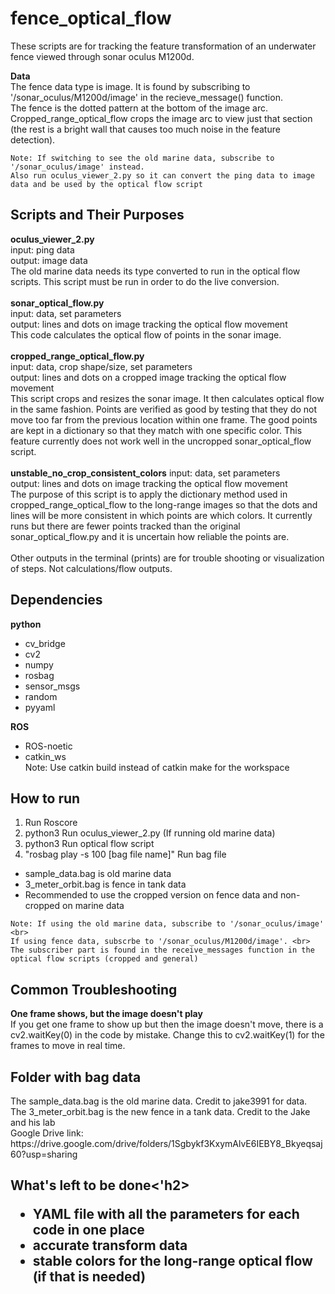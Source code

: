 # fence_optical_flow
These scripts are for tracking the feature transformation of an underwater fence viewed through sonar oculus M1200d. 

<p> <strong> Data </strong> <br>
The fence data type is image. It is found by subscribing to '/sonar_oculus/M1200d/image' in the recieve_message() function. <br>
The fence is the dotted pattern at the bottom of the image arc. <br>
Cropped_range_optical_flow crops the image arc to view just that section (the rest is a bright wall that causes too much noise in the feature detection). </p>

	Note: If switching to see the old marine data, subscribe to '/sonar_oculus/image' instead.
	Also run oculus_viewer_2.py so it can convert the ping data to image data and be used by the optical flow script
	
<h2> Scripts and Their Purposes </h2>
<strong> oculus_viewer_2.py </strong> <br>
		input: ping data <br>
		output: image data <br>
The old marine data needs its type converted to run in the optical flow scripts. This script must be run in order to do the live conversion. <br>  
<br>
<strong> sonar_optical_flow.py </strong> <br>
		input: data, set parameters <br>
		output: lines and dots on image tracking the optical flow movement <br>
This code calculates the optical flow of points in the sonar image.<br>
<br>
<strong> cropped_range_optical_flow.py </strong> <br>
		input: data, crop shape/size, set parameters <br>
		output: lines and dots on a cropped image tracking the optical flow movement <br>
This script crops and resizes the sonar image. It then calculates optical flow in the same fashion. Points are verified as good by testing that they do not move too far from the previous location within one frame. The good points are kept in a dictionary so that they match with one specific color. This feature currently does not work well in the uncropped sonar_optical_flow script.<br>
<br>
<strong>unstable_no_crop_consistent_colors</strong>
		input: data, set parameters <br>
		output: lines and dots on image tracking the optical flow movement <br>
		The purpose of this script is to apply the dictionary method used in cropped_range_optical_flow to the long-range images so that the dots and lines will be more consistent in which points are which colors. It currently runs but there are fewer points tracked than the original sonar_optical_flow.py and it is uncertain how reliable the points are.<br>
<br>
Other outputs in the terminal (prints) are for trouble shooting or visualization of steps. Not calculations/flow outputs. </p>

<h2> Dependencies </h2>
<strong> python </strong> <br>
<ul>
<li> cv_bridge</li>
<li> cv2 </li>
<li> numpy </li>
<li> rosbag </li>
<li> sensor_msgs </li>
<li> random </li>
<li> pyyaml </li>
</ul>

<strong> ROS </strong> <br>
<ul>
<li> ROS-noetic </li>
<li> catkin_ws </li>
Note: Use catkin build instead of catkin make for the workspace
</ul>

<h2> How to run </h2>
<ol>
	<li> Run Roscore </li>
	<li> python3 Run oculus_viewer_2.py (If running old marine data) </li>
	<li> python3 Run optical flow script </li>
	<li> "rosbag play -s 100 [bag file name]" Run bag file </li>
</ol>
<ul>
	<li> sample_data.bag is old marine data </li>
	<li> 3_meter_orbit.bag is fence in tank data </li>
	<li> Recommended to use the cropped version on fence data and non-cropped on marine data </li>
</ul>

	Note: If using the old marine data, subscribe to '/sonar_oculus/image' <br>
	If using fence data, subscrbe to '/sonar_oculus/M1200d/image'. <br>
	The subscriber part is found in the receive_messages function in the optical flow scripts (cropped and general)
	
<h2> Common Troubleshooting </h2>
<strong> One frame shows, but the image doesn't play </strong> <br>
	If you get one frame to show up but then the image doesn't move, there is a cv2.waitKey(0) in the code by mistake. Change this to cv2.waitKey(1) for the frames to move in real time. <br>

<h2> Folder with bag data </h2>
The sample_data.bag is the old marine data. Credit to jake3991 for data.<br>
The 3_meter_orbit.bag is the new fence in a tank data. Credit to the Jake and his lab<br>
Google Drive link:<br>
https://drive.google.com/drive/folders/1Sgbykf3KxymAlvE6IEBY8_Bkyeqsaj60?usp=sharing


<h2> What's left to be done<'h2>
<ul>
	<li> YAML file with all the parameters for each code in one place </li>
	<li> accurate transform data </li>
	<li> stable colors for the long-range optical flow (if that is needed)</li>
<ul>
